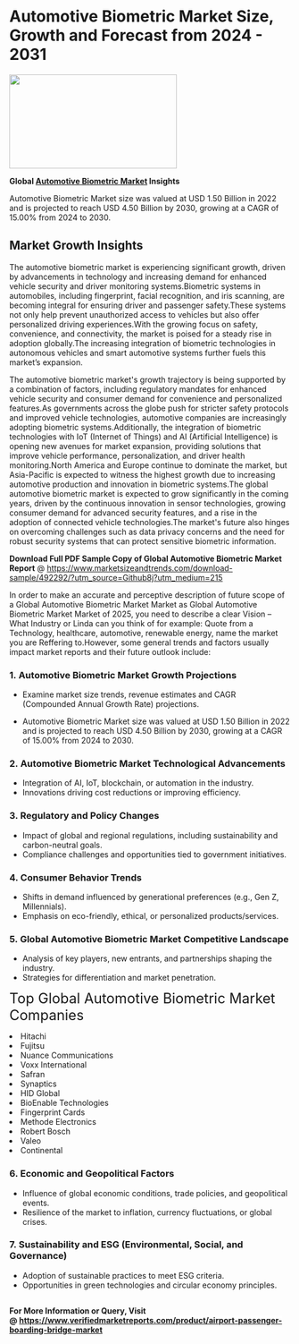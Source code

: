 <H1>Automotive Biometric Market Size, Growth and Forecast from 2024 - 2031</H1><img class="aligncenter size-medium wp-image-584254" src="https://thirdeyenews.in/wp-content/uploads/2024/09/Global-Market-Research-300x168.jpeg" alt="" width="300" height="168" /><p><strong>Global&nbsp;<a href="https://www.marketsizeandtrends.com/download-sample/492292/?utm_source=Github8j?utm_medium=215">Automotive Biometric Market</a> Insights</strong></p><p>Automotive Biometric Market size was valued at USD 1.50 Billion in 2022 and is projected to reach USD 4.50 Billion by 2030, growing at a CAGR of 15.00% from 2024 to 2030.</p><p><h2>Market Growth Insights</h2> <p>The automotive biometric market is experiencing significant growth, driven by advancements in technology and increasing demand for enhanced vehicle security and driver monitoring systems.Biometric systems in automobiles, including fingerprint, facial recognition, and iris scanning, are becoming integral for ensuring driver and passenger safety.These systems not only help prevent unauthorized access to vehicles but also offer personalized driving experiences.With the growing focus on safety, convenience, and connectivity, the market is poised for a steady rise in adoption globally.The increasing integration of biometric technologies in autonomous vehicles and smart automotive systems further fuels this market’s expansion.</p> <p>The automotive biometric market's growth trajectory is being supported by a combination of factors, including regulatory mandates for enhanced vehicle security and consumer demand for convenience and personalized features.As governments across the globe push for stricter safety protocols and improved vehicle technologies, automotive companies are increasingly adopting biometric systems.Additionally, the integration of biometric technologies with IoT (Internet of Things) and AI (Artificial Intelligence) is opening new avenues for market expansion, providing solutions that improve vehicle performance, personalization, and driver health monitoring.North America and Europe continue to dominate the market, but Asia-Pacific is expected to witness the highest growth due to increasing automotive production and innovation in biometric systems.The global automotive biometric market is expected to grow significantly in the coming years, driven by the continuous innovation in sensor technologies, growing consumer demand for advanced security features, and a rise in the adoption of connected vehicle technologies.The market's future also hinges on overcoming challenges such as data privacy concerns and the need for robust security systems that can protect sensitive biometric information.<p><span class=""><strong>Download Full PDF Sample Copy of Global Automotive Biometric Market Report</strong> @ <a href="https://www.marketsizeandtrends.com/download-sample/492292/?utm_source=Github8j?utm_medium=215" target="_blank">https://www.marketsizeandtrends.com/download-sample/492292/?utm_source=Github8j?utm_medium=215</a></span></p><p>In order to make an accurate and perceptive description of future scope of a Global&nbsp;Automotive Biometric Market Market as Global&nbsp;Automotive Biometric Market Market of 2025, you need to describe a clear Vision &ndash; What Industry or Linda can you think of for example: Quote from a Technology, healthcare, automotive, renewable energy, name the market you are Reffering to.However, some general trends and factors usually impact market reports and their future outlook include:</p><h3>1.&nbsp;<strong>Automotive Biometric Market Growth Projections</strong></h3><ul><li>Examine market size trends, revenue estimates and CAGR (Compounded Annual Growth Rate) projections.</li><li><p>Automotive Biometric Market size was valued at USD 1.50 Billion in 2022 and is projected to reach USD 4.50 Billion by 2030, growing at a CAGR of 15.00% from 2024 to 2030.</p></li></ul><h3>2.&nbsp;<strong>Automotive Biometric Market Technological Advancements</strong></h3><ul><li>Integration of AI, IoT, blockchain, or automation in the industry.</li><li>Innovations driving cost reductions or improving efficiency.</li></ul><h3>3.&nbsp;<strong>Regulatory and Policy Changes</strong></h3><ul><li>Impact of global and regional regulations, including sustainability and carbon-neutral goals.</li><li>Compliance challenges and opportunities tied to government initiatives.</li></ul><h3>4.&nbsp;<strong>Consumer Behavior Trends</strong></h3><ul><li>Shifts in demand influenced by generational preferences (e.g., Gen Z, Millennials).</li><li>Emphasis on eco-friendly, ethical, or personalized products/services.</li></ul><h3>5.&nbsp;<strong>Global Automotive Biometric Market Competitive Landscape</strong></h3><ul><li>Analysis of key players, new entrants, and partnerships shaping the industry.</li><li>Strategies for differentiation and market penetration.</li></ul><p data-pm-slice="1 1 []"><span style="color: inherit; font-family: inherit; font-size: 25px;">Top Global Automotive Biometric Market Companies</span></p><div class="" data-test-id=""><p><li>Hitachi</li><li> Fujitsu</li><li> Nuance Communications</li><li> Voxx International</li><li> Safran</li><li> Synaptics</li><li> HID Global</li><li> BioEnable Technologies</li><li> Fingerprint Cards</li><li> Methode Electronics</li><li> Robert Bosch</li><li> Valeo</li><li> Continental</li></p></div><h3>6.&nbsp;<strong>Economic and Geopolitical Factors</strong></h3><ul><li>Influence of global economic conditions, trade policies, and geopolitical events.</li><li>Resilience of the market to inflation, currency fluctuations, or global crises.</li></ul><h3>7.&nbsp;<strong>Sustainability and ESG (Environmental, Social, and Governance)</strong></h3><ul><li>Adoption of sustainable practices to meet ESG criteria.</li><li>Opportunities in green technologies and circular economy principles.</li></ul><h2><strong style="font-size: 14px;">For More Information or Query, Visit @&nbsp;</strong><a style="background-color: #ffffff; font-size: 14px;" href="https://www.marketsizeandtrends.com/report/automotive-biometric-market/" target="_blank">https://www.verifiedmarketreports.com/product/airport-passenger-boarding-bridge-market</a></h2>